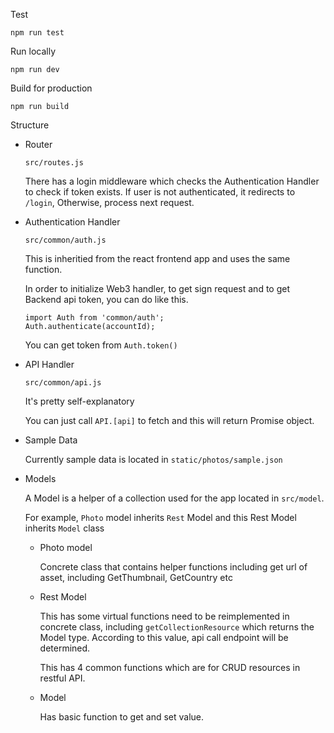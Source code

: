 Test

`npm run test`

Run locally

`npm run dev`

Build for production

`npm run build`

Structure

- Router

    `src/routes.js`

    There has a login middleware which checks the Authentication Handler to check if token exists. If user is not authenticated, it redirects to `/login`, Otherwise, process next request.

- Authentication Handler

    `src/common/auth.js`
    
    This is inheritied from the react frontend app and uses the same function.
    
    In order to initialize Web3 handler, to get sign request and to get Backend api token, you can do like this.

    ```
    import Auth from 'common/auth';
    Auth.authenticate(accountId);
    ```

    You can get token from `Auth.token()`

- API Handler

    `src/common/api.js`

    It's pretty self-explanatory

    You can just call `API.[api]` to fetch and this will return Promise object.

- Sample Data

    Currently sample data is located in `static/photos/sample.json`

- Models
    
    A Model is a helper of a collection used for the app located in `src/model`.
    
    For example, `Photo` model inherits `Rest` Model and this Rest Model inherits `Model` class

    - Photo model
        
        Concrete class that contains helper functions including get url of asset, including GetThumbnail, GetCountry etc

    - Rest Model
        
        This has some virtual functions need to be reimplemented in concrete class, including `getCollectionResource` which returns the Model type. According to this value, api call endpoint will be determined.

        This has 4 common functions which are for CRUD resources in restful API.

    - Model

        Has basic function to get and set value.